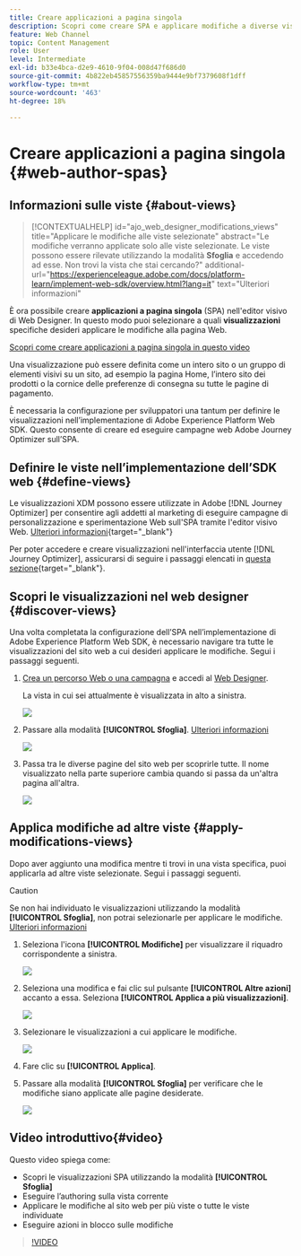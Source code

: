 ```yaml
---
title: Creare applicazioni a pagina singola
description: Scopri come creare SPA e applicare modifiche a diverse visualizzazioni in Journey Optimizer
feature: Web Channel
topic: Content Management
role: User
level: Intermediate
exl-id: b33e4bca-d2e9-4610-9f04-008d47f686d0
source-git-commit: 4b822eb45857556359ba9444e9bf7379608f1dff
workflow-type: tm+mt
source-wordcount: '463'
ht-degree: 18%

---
```


# Creare applicazioni a pagina singola {#web-author-spas}

## Informazioni sulle viste {#about-views}

>[!CONTEXTUALHELP]
>id="ajo_web_designer_modifications_views"
>title="Applicare le modifiche alle viste selezionate"
>abstract="Le modifiche verranno applicate solo alle viste selezionate. Le viste possono essere rilevate utilizzando la modalità **Sfoglia** e accedendo ad esse. Non trovi la vista che stai cercando?"
>additional-url="https://experienceleague.adobe.com/docs/platform-learn/implement-web-sdk/overview.html?lang=it" text="Ulteriori informazioni"

È ora possibile creare **applicazioni a pagina singola** (SPA) nell&#39;editor visivo di Web Designer. In questo modo puoi selezionare a quali **visualizzazioni** specifiche desideri applicare le modifiche alla pagina Web.

[Scopri come creare applicazioni a pagina singola in questo video](#video)

Una visualizzazione può essere definita come un intero sito o un gruppo di elementi visivi su un sito, ad esempio la pagina Home, l’intero sito dei prodotti o la cornice delle preferenze di consegna su tutte le pagine di pagamento.

È necessaria la configurazione per sviluppatori una tantum per definire le visualizzazioni nell’implementazione di Adobe Experience Platform Web SDK. Questo consente di creare ed eseguire campagne web Adobe Journey Optimizer sull’SPA.

## Definire le viste nell’implementazione dell’SDK web {#define-views}

Le visualizzazioni XDM possono essere utilizzate in Adobe [!DNL Journey Optimizer] per consentire agli addetti al marketing di eseguire campagne di personalizzazione e sperimentazione Web sull&#39;SPA tramite l&#39;editor visivo Web. [Ulteriori informazioni](https://experienceleague.adobe.com/docs/experience-platform/edge/personalization/ajo/web-spa-implementation.html?lang=it){target="_blank"}

Per poter accedere e creare visualizzazioni nell&#39;interfaccia utente [!DNL Journey Optimizer], assicurarsi di seguire i passaggi elencati in [questa sezione](https://experienceleague.adobe.com/docs/experience-platform/edge/personalization/ajo/web-spa-implementation.html?lang=it#implement-xdm-views){target="_blank"}.

## Scopri le visualizzazioni nel web designer {#discover-views}

Una volta completata la configurazione dell’SPA nell’implementazione di Adobe Experience Platform Web SDK, è necessario navigare tra tutte le visualizzazioni del sito web a cui desideri applicare le modifiche. Segui i passaggi seguenti.

1. [Crea un percorso Web o una campagna](create-web.md) e accedi al [Web Designer](web-visual-editor.md).

   La vista in cui sei attualmente è visualizzata in alto a sinistra.

   ![](assets/web-designer-view-home.png)

1. Passare alla modalità **[!UICONTROL Sfoglia]**. [Ulteriori informazioni](web-visual-editor.md#browse-mode)

   ![](assets/web-designer-view-browse.png)

1. Passa tra le diverse pagine del sito web per scoprirle tutte. Il nome visualizzato nella parte superiore cambia quando si passa da un&#39;altra pagina all&#39;altra.

   ![](assets/web-designer-other-view.png)

## Applica modifiche ad altre viste {#apply-modifications-views}

Dopo aver aggiunto una modifica mentre ti trovi in una vista specifica, puoi applicarla ad altre viste selezionate. Segui i passaggi seguenti.

>[!CAUTION]
>
>Se non hai individuato le visualizzazioni utilizzando la modalità **[!UICONTROL Sfoglia]**, non potrai selezionarle per applicare le modifiche. [Ulteriori informazioni](#discover-views)

1. Seleziona l&#39;icona **[!UICONTROL Modifiche]** per visualizzare il riquadro corrispondente a sinistra.

   ![](assets/web-designer-view-modifications-pane.png)

1. Seleziona una modifica e fai clic sul pulsante **[!UICONTROL Altre azioni]** accanto a essa. Seleziona **[!UICONTROL Applica a più visualizzazioni]**.

   ![](assets/web-designer-modifications-more-actions.png)

1. Selezionare le visualizzazioni a cui applicare le modifiche.

   ![](assets/web-designer-modifications-apply-to.png)

1. Fare clic su **[!UICONTROL Applica]**.

1. Passare alla modalità **[!UICONTROL Sfoglia]** per verificare che le modifiche siano applicate alle pagine desiderate.

   ![](assets/web-designer-modifications-applied-view.png)

## Video introduttivo{#video}

Questo video spiega come:

* Scopri le visualizzazioni SPA utilizzando la modalità **[!UICONTROL Sfoglia]**
* Eseguire l’authoring sulla vista corrente
* Applicare le modifiche al sito web per più viste o tutte le viste individuate
* Eseguire azioni in blocco sulle modifiche

>[!VIDEO](https://video.tv.adobe.com/v/3446893/?quality=12&learn=on&captions=ita)
